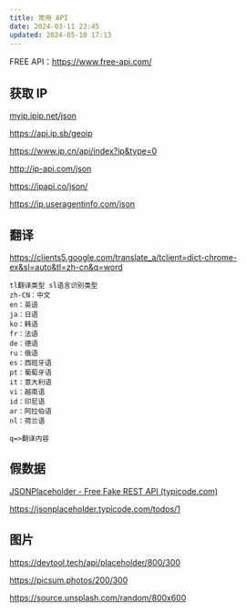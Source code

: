 ```yaml
---
title: 常用 API
date: 2024-03-11 23:45
updated: 2024-05-10 17:13
---
```


FREE API：<https://www.free-api.com/>

## 获取 IP

[myip.ipip.net/json](https://myip.ipip.net/json)

<https://api.ip.sb/geoip>

<https://www.ip.cn/api/index?ip&type=0>

<http://ip-api.com/json>

<https://ipapi.co/json/>

<https://ip.useragentinfo.com/json>

## 翻译

<https://clients5.google.com/translate_a/tclient=dict-chrome-ex&sl=auto&tl=zh-cn&q=word>

```
tl翻译类型 sl语言识别类型
zh-CN：中文  
en：英语  
ja：日语  
ko：韩语  
fr：法语  
de：德语  
ru：俄语  
es：西班牙语  
pt：葡萄牙语  
it：意大利语  
vi：越南语  
id：印尼语  
ar：阿拉伯语  
nl：荷兰语  
  
q=>翻译内容
```

## 假数据

[JSONPlaceholder - Free Fake REST API (typicode.com)](https://jsonplaceholder.typicode.com/)

<https://jsonplaceholder.typicode.com/todos/1>

## 图片

<https://devtool.tech/api/placeholder/800/300>

<https://picsum.photos/200/300>

<https://source.unsplash.com/random/800x600>
